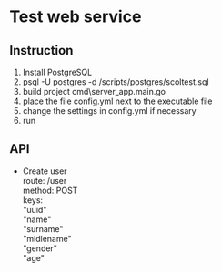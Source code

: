 # Test web service
 
## Instruction
1. Install PostgreSQL
2. psql  -U postgres -d <base> /scripts/postgres/scoltest.sql
3. build project cmd\server_app.main.go
4. place the file config.yml next to the executable file 
5. change the settings in config.yml if necessary
6. run


## API
 - Create user  
 route: /user  
 method: POST  
 keys:  
  	"uuid"  
	"name"  
	"surname"  
	"midlename"  
	"gender"  
	"age"  
  